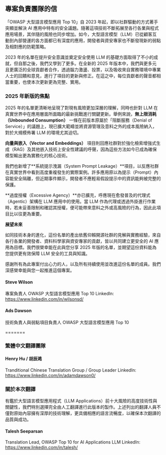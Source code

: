 ## 專案負責團隊的信

「OWASP 大型語言模型應用 Top 10」自 2023 年起，即以社群驅動的方式著手突顯並解決 AI 應用中特有的安全議題。隨著這項技術不斷拓展至各行各業與程式應用場景，其伴隨的風險也同步增加。如今，大型語言模型（LLM）已從顧客互動到內部營運的各方面都已有深度的應用，開發者與資安專家也不斷發現新的弱點及相對應的防範策略。

2023 年的名單在提升安全意識並奠定安全使用 LLM 的基礎方面取得了不小的成就，但自那之後，我們又學到了更多。在全新的 2025 年版本中，我們與更多元且更廣泛的全球貢獻者合作，透過腦力激盪、投票，以及吸收來自實務環境中專業人士的回饋和意見，進行了項目的更新與修正。在這之中，每位貢獻者的聲音都相當重要，也使本次更新更為完整、實用。

### 2025 年新版的焦點

2025 年的名單更清晰地呈現了對現有風險更加深層的理解，同時也針對 LLM 在真實世界中在應用層面所面臨的最新挑戰進行關鍵更新。舉例來說，**無上限消耗（Unbounded Consumption）** 一條在前版本原屬於「阻斷服務（Denial of Service）」的議題上，現已擴大範疇並將資源管理及意料之外的成本風險納入，對於大規模佈署 LLM 的環境尤其迫切。

**向量與嵌入（Vector and Embeddings）** 項目則回應社群對於強化檢索增強式生成（RAG）及其他嵌入技術上安全性建議的呼聲，因為這些方法如今已成為確保模型輸出更為實務化的核心技術。

我們也新增了**系統提示洩漏（System Prompt Leakage）**項目，以反應社群在真實世界中看到高度重複發生的實際案例。許多應用原以為提示（Prompt）內容能安全隔離，但近期事件顯示，開發者不應輕易假設提示中的資訊能夠被完整的保護。

**過度授權（Excessive Agency）**亦已擴充，呼應現在愈發普及的代理式（Agentic）架構在 LLM 應用中的使用。當 LLM 作為代理或透過外掛進行作業時，若未妥善限制和確認其授權，便可能帶來意料之外或高風險的行為，因此此項目比以往更為重要。

**展望未來**

如同技術本身的進化，這份名單的產出依舊仰賴開源社群的見解與實務經驗，來自各行各業的開發者、資料科學家與資安專家的貢獻，皆以共同建立更安全的 AI 應用為目標。我們很榮幸能在此與您分享 2025 年版的名單，並期望這份資料能為您提供更有效保障 LLM 安全的工具與知識。

感謝所有為此專案付出心力的人，以及所有持續使用並改進這份名單的成員。我們深感榮幸能與您一起推進這個專案。


#### Steve Wilson
專案負責人
OWASP 大型語言模型應用 Top 10 
LinkedIn: https://www.linkedin.com/in/wilsonsd/

#### Ads Dawson
技術負責人與弱點項目負責人
OWASP 大型語言模型應用 Top 10 

=======

### 繁體中文翻譯團隊
#### Henry Hu / 胡辰澔
Tranditional Chinese Translation Group / Group Leader
LinkedIn: https://www.linkedin.com/in/adamdawson0/

### 關於本次翻譯

有鑑於大型語言模型應用程式（LLM Applications）前十大風險的高度技術性與關鍵性，我們特別選擇完全由人工翻譯進行此版本的製作。上述列出的翻譯人員不僅對原始內容擁有深厚的技術理解，更具備相應的語言流暢度，以確保本次翻譯的品質與成功。

#### Talesh Seeparsan
Translation Lead, OWASP Top 10 for AI Applications LLM
LinkedIn: https://www.linkedin.com/in/talesh/
